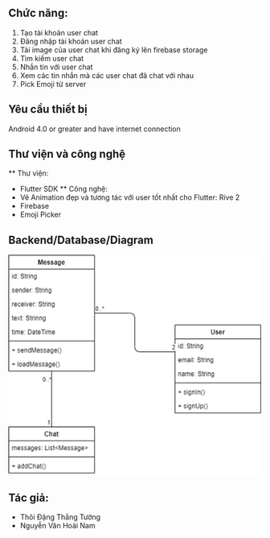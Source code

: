 ## Chức năng:
1. Tạo tài khoản user chat
2. Đăng nhập tài khoản user chat
3. Tải image của user chat khi đăng ký lên firebase storage
4. Tìm kiếm user chat
5. Nhắn tin với user chat
6. Xem các tin nhắn mà các user chat đã chat với nhau
7. Pick Emoji từ server
## Yêu cầu thiết bị
Android 4.0 or greater and have internet connection
## Thư viện và công nghệ
** Thư viện:
- Flutter SDK
** Công nghệ:
- Vẽ Animation đẹp và tương tác với user tốt nhất cho Flutter: Rive 2
- Firebase
- Emoji Picker
## Backend/Database/Diagram
![alt text](https://github.com/win-wall/Awesome-chat/blob/main/database.png)
## Tác giả:
+ Thôi Đặng Thắng Tường
+ Nguyễn Văn Hoài Nam

